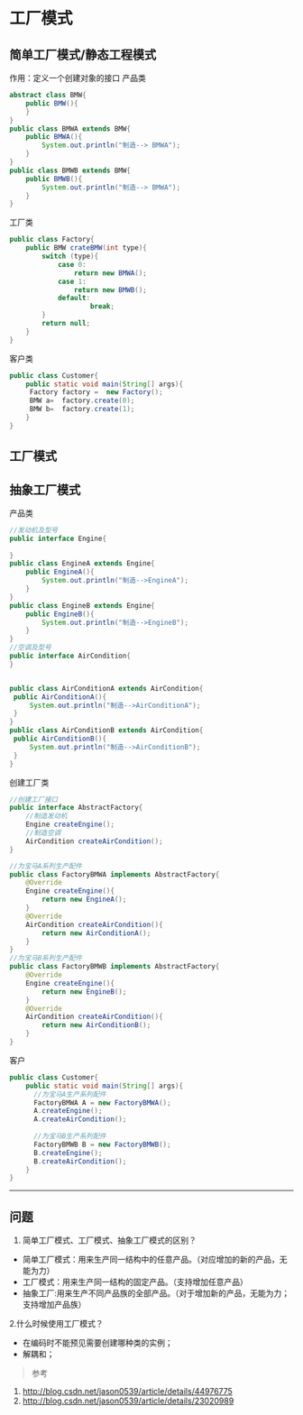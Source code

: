 # 工厂模式

## 简单工厂模式/静态工程模式
作用：定义一个创建对象的接口
产品类
```java
abstract class BMW{
    public BMW(){
    }
}
public class BMWA extends BMW{
    public BMWA(){
        System.out.println("制造--> BMWA");
    }
}
public class BMWB extends BMW{
    public BMWB(){
        System.out.println("制造--> BMWA");
    }
}
```
工厂类
```java
public class Factory{
    public BMW crateBMW(int type){
        switch (type){
            case 0: 
                return new BMWA(); 
            case 1: 
                return new BMWB(); 
            default:
                    break;
        }
        return null;
    }
}
```
客户类
```java
public class Customer{
    public static void main(String[] args){
     Factory factory =  new Factory();
     BMW a=  factory.create(0);
     BMW b=  factory.create(1);
    }
}
```


## 工厂模式


## 抽象工厂模式
产品类
```java
//发动机及型号
public interface Engine{
    
}
public class EngineA extends Engine{
    public EngineA(){
        System.out.println("制造-->EngineA");
    }
}
public class EngineB extends Engine{
    public EngineB(){
        System.out.println("制造-->EngineB");
    }
}
//空调及型号
public interface AirCondition{
}


public class AirConditionA extends AirCondition{
 public AirConditionA(){
     System.out.println("制造-->AirConditionA");
 }   
}
public class AirConditionB extends AirCondition{
 public AirConditionB(){
     System.out.println("制造-->AirConditionB");
 }   
}

```
创建工厂类
```java
//创建工厂接口
public interface AbstractFactory{
    //制造发动机
    Engine createEngine();
    //制造空调
    AirCondition createAirCondition();
}

//为宝马A系列生产配件
public class FactoryBMWA implements AbstractFactory{
    @Override
    Engine createEngine(){
        return new EngineA();
    }
    @Override
    AirCondition createAirCondition(){
        return new AirConditionA();
    }
}
//为宝马B系列生产配件
public class FactoryBMWB implements AbstractFactory{
    @Override
    Engine createEngine(){
        return new EngineB();
    }
    @Override
    AirCondition createAirCondition(){
        return new AirConditionB();
    }
}
```

客户
```java
public class Customer{
    public static void main(String[] args){
      //为宝马A生产系列配件
      FactoryBMWA A = new FactoryBMWA();
      A.createEngine();
      A.createAirCondition();
      
      //为宝马B生产系列配件
      FactoryBMWB B = new FactoryBMWB();
      B.createEngine();
      B.createAirCondition();
    }
}
```



---

## 问题
1. 简单工厂模式、工厂模式、抽象工厂模式的区别？
- 简单工厂模式：用来生产同一结构中的任意产品。（对应增加的新的产品，无能为力）
- 工厂模式：用来生产同一结构的固定产品。（支持增加任意产品）
- 抽象工厂:用来生产不同产品族的全部产品。（对于增加新的产品，无能为力；支持增加产品族）


2.什么时候使用工厂模式？
- 在编码时不能预见需要创建哪种类的实例；
- 解耦和；
       
       
> 参考

1. http://blog.csdn.net/jason0539/article/details/44976775
2. http://blog.csdn.net/jason0539/article/details/23020989